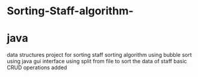 # Sorting-Staff-algorithm-
# java
data structures project for sorting staff
sorting algorithm using bubble sort using java
gui interface
using split from file to sort the data of staff
basic CRUD operations added
